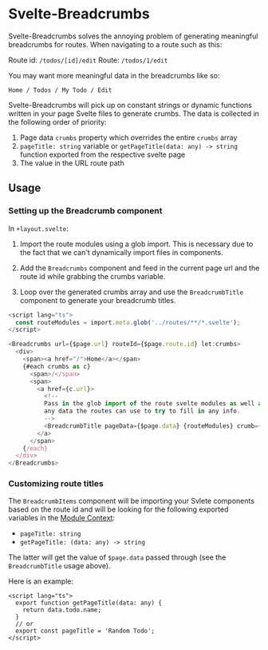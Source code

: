 # Svelte-Breadcrumbs

Svelte-Breadcrumbs solves the annoying problem of generating meaningful breadcrumbs for routes. When navigating to a route such as this:

Route id: `/todos/[id]/edit`
Route: `/todos/1/edit`

You may want more meaningful data in the breadcrumbs like so:

`Home / Todos / My Todo / Edit`

Svelte-Breadcrumbs will pick up on constant strings or dynamic functions written in your page Svelte files to generate crumbs. The data is collected in the following order of priority:

1. Page data `crumbs` property which overrides the entire `crumbs` array
2. `pageTitle: string` variable or `getPageTitle(data: any) -> string` function exported from the respective svelte page
3. The value in the URL route path

## Usage

### Setting up the Breadcrumb component

In `+layout.svelte`:

1. Import the route modules using a glob import. This is necessary due to the fact that we can't dynamically import files in components.

2. Add the `Breadcrumbs` component and feed in the current page url and the route id while grabbing the crumbs variable.

3. Loop over the generated crumbs array and use the `BreadcrumbTitle` component to generate your breadcrumb titles.

```typescript
<script lang="ts">
  const routeModules = import.meta.glob('../routes/**/*.svelte');
</script>

<Breadcrumbs url={$page.url} routeId={$page.route.id} let:crumbs>
  <div>
    <span><a href="/">Home</a></span>
    {#each crumbs as c}
      <span>/</span>
      <span>
        <a href={c.url}>
          <!--
          Pass in the glob import of the route svelte modules as well as
          any data the routes can use to try to fill in any info.
          -->
          <BreadcrumbTitle pageData={$page.data} {routeModules} crumb={c} />
        </a>
      </span>
    {/each}
  </div>
</Breadcrumbs>
```

### Customizing route titles

The `BreadcrumbItems` component will be importing your Svlete components based on the route id and will be looking for the following exported variables in the [Module Context](https://learn.svelte.dev/tutorial/module-exports):

- `pageTitle: string`
- `getPageTitle: (data: any) -> string`

The latter will get the value of `$page.data` passed through (see the `BreadcrumbTitle` usage above).

Here is an example:

```svelte
<script lang="ts">
  export function getPageTitle(data: any) {
    return data.todo.name;
  }
  // or
  export const pageTitle = 'Random Todo';
</script>
```
